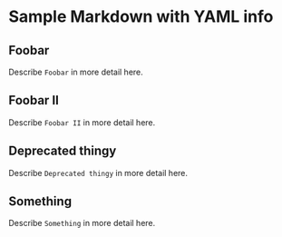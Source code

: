 # Sample Markdown with YAML info

## Foobar
<!-- YAML
added: v1.0.0
-->

Describe `Foobar` in more detail here.

## Foobar II
<!-- YAML
added:
  - v5.3.0
  - v4.2.0
-->

Describe `Foobar II` in more detail here.

## Deprecated thingy
<!-- YAML
added: v1.0.0
deprecated: v2.0.0
-->

Describe `Deprecated thingy` in more detail here.

## Something
<!-- This is not a metadata comment -->

Describe `Something` in more detail here.
